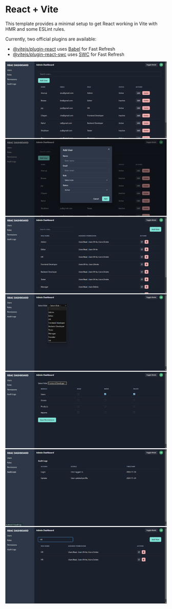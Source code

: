 
# React + Vite

This template provides a minimal setup to get React working in Vite with HMR and some ESLint rules.

Currently, two official plugins are available:

- [@vitejs/plugin-react](https://github.com/vitejs/vite-plugin-react/blob/main/packages/plugin-react/README.md) uses [Babel](https://babeljs.io/) for Fast Refresh
- [@vitejs/plugin-react-swc](https://github.com/vitejs/vite-plugin-react-swc) uses [SWC](https://swc.rs/) for Fast Refresh

![image alt](https://github.com/Biswas201/Role_Base_Access_Control/blob/917c944a68c4ec02cdeeff99ebe19aeaaf184c4d/r1.png)
![image alt](https://github.com/Biswas201/Role_Base_Access_Control/blob/c4dffded80fdf8a0af2b76a9c9f556eceba48a32/r2.png)
![image alt](https://github.com/Biswas201/Role_Base_Access_Control/blob/c4dffded80fdf8a0af2b76a9c9f556eceba48a32/r3.png)
![image alt](https://github.com/Biswas201/Role_Base_Access_Control/blob/c4dffded80fdf8a0af2b76a9c9f556eceba48a32/r4.png)
![image alt](https://github.com/Biswas201/Role_Base_Access_Control/blob/c4dffded80fdf8a0af2b76a9c9f556eceba48a32/r5.png)
![image alt](https://github.com/Biswas201/Role_Base_Access_Control/blob/c4dffded80fdf8a0af2b76a9c9f556eceba48a32/r6.png)
![image alt](https://github.com/Biswas201/Role_Base_Access_Control/blob/f0c4756d1dcf10403fb13778a2738a6d8c41a4ac/r7.png)


  


